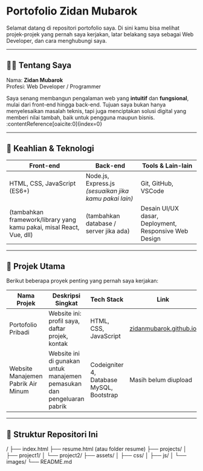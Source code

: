 # Portofolio Zidan Mubarok

Selamat datang di repositori portofolio saya. Di sini kamu bisa melihat projek-projek yang pernah saya kerjakan, latar belakang saya sebagai Web Developer, dan cara menghubungi saya.

---

## 🧑‍💻 Tentang Saya

Nama: **Zidan Mubarok**  
Profesi: Web Developer / Programmer  

Saya senang membangun pengalaman web yang **intuitif** dan **fungsional**, mulai dari front-end hingga back-end. Tujuan saya bukan hanya menyelesaikan masalah teknis, tapi juga menciptakan solusi digital yang memberi nilai tambah, baik untuk pengguna maupun bisnis. :contentReference[oaicite:0]{index=0}

---

## 🔧 Keahlian & Teknologi

| Front-end | Back-end | Tools & Lain-lain |
|----------|----------|------------------|
| HTML, CSS, JavaScript (ES6+) | Node.js, Express.js *(sesuaikan jika kamu pakai lain)* | Git, GitHub, VSCode |
| (tambahkan framework/library yang kamu pakai, misal React, Vue, dll) | (tambahkan database / server jika ada) | Desain UI/UX dasar, Deployment, Responsive Web Design |

---

## 💼 Projek Utama

Berikut beberapa proyek penting yang pernah saya kerjakan:

| Nama Projek | Deskripsi Singkat | Tech Stack | Link |
|-------------|-------------------|------------|------|
| Portofolio Pribadi | Website ini: profil saya, daftar projek, kontak | HTML, CSS, JavaScript | [zidanmubarok.github.io](https://zidanmubarok.github.io/) |
| Website Manajemen Pabrik Air Minum | Website ini di gunakan untuk manajemen pemasukan dan pengeluaran pabrik | Codeigniter 4, Database MySQL, Bootstrap | Masih belum diupload|

---

## 📂 Struktur Repositori Ini
/
├── index.html
├── resume.html (atau folder resume)
├── projects/
│ ├── project1/
│ └── project2/
├── assets/
│ ├── css/
│ ├── js/
│ └── images/
└── README.md
